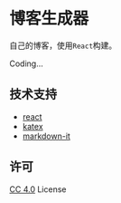 # 博客生成器

自己的博客，使用`React`构建。  

Coding...

<!-- [Dreaming Cat](http://www.dreamingcat.me) -->

## 技术支持
- [react](https://github.com/facebook/react)
- [katex](https://github.com/Khan/KaTeX)
- [markdown-it](https://github.com/markdown-it/markdown-it)

## 许可
[CC 4.0](https://creativecommons.org/licenses/by/4.0/deed.zh) License
